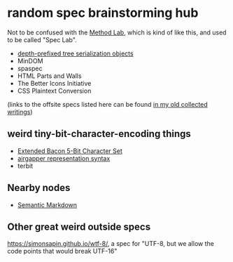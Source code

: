 # random spec brainstorming hub

Not to be confused with the [Method Lab](k8m91-rn0z9-449r7-hwfhz-c9wma), which is kind of like this, and used to be called "Spec Lab".

- [depth-prefixed tree serialization objects](3m7zg-k6bf5-t6a70-nyjky-e1fzk)
- MinDOM
- spaspec
- HTML Parts and Walls
- The Better Icons Initiative
- CSS Plaintext Conversion

(links to the offsite specs listed here can be found [in my old collected writings](https://github.com/stuartpb/collected-writings#miscellaneous-assorted-specifications-and-proposals))

## weird tiny-bit-character-encoding things

- [Extended Bacon 5-Bit Character Set](z2s1g-5z4np-cha3g-rhaj6-dbdj3)
- [airgapper representation syntax](1crsw-e3pan-z0ajh-s7v8v-jptrd)
- terbit

## Nearby nodes

- [Semantic Markdown](c0g5q-c0kq9-tgaaw-avh15-004rm)

## Other great weird outside specs

https://simonsapin.github.io/wtf-8/, a spec for "UTF-8, but we allow the code points that would break UTF-16"
